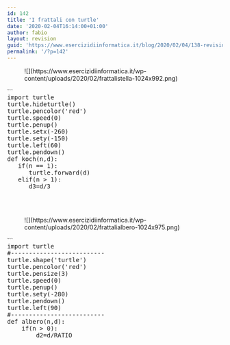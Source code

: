 ```yaml
---
id: 142
title: 'I frattali con turtle'
date: '2020-02-04T16:14:00+01:00'
author: fabio
layout: revision
guid: 'https://www.esercizidiinformatica.it/blog/2020/02/04/138-revision-v1/'
permalink: '/?p=142'
---
```


<figure class="wp-block-image size-large">![](https://www.esercizidiinformatica.it/wp-content/uploads/2020/02/frattalistella-1024x992.png)</figure><div class="wp-block-simple-code-block-ace" style="height: 250px; position:relative; margin-bottom: 50px;">```
<pre class="wp-block-simple-code-block-ace" data-copy="false" data-fontsize="14" data-lines="Infinity" data-mode="python" data-showlines="true" data-theme="monokai" style="position:absolute;top:0;right:0;bottom:0;left:0">import turtle
turtle.hideturtle()
turtle.pencolor('red')
turtle.speed(0)
turtle.penup()
turtle.setx(-260)
turtle.sety(-150)
turtle.left(60)
turtle.pendown()
def koch(n,d):
   if(n == 1):
      turtle.forward(d)
   elif(n > 1):
      d3=d/3
      koch(n-1,d3); turtle.left(60)
      koch(n-1,d3); turtle.right(120)
      koch(n-1,d3); turtle.left(60)
      koch(n-1,d3)
RICORSIONE=4
DISTANZA=550
for i in range(1,RICORSIONE+1):
   turtle.pensize(i)
   koch(i,DISTANZA); turtle.right(120)
   koch(i,DISTANZA); turtle.right(120)
   koch(i,DISTANZA); turtle.right(120)
turtle.done()
```

</div><figure class="wp-block-image size-large">![](https://www.esercizidiinformatica.it/wp-content/uploads/2020/02/frattalialbero-1024x975.png)</figure><div class="wp-block-simple-code-block-ace" style="height: 250px; position:relative; margin-bottom: 50px;">```
<pre class="wp-block-simple-code-block-ace" data-copy="false" data-fontsize="14" data-lines="Infinity" data-mode="python" data-showlines="true" data-theme="monokai" style="position:absolute;top:0;right:0;bottom:0;left:0">import turtle
#--------------------------
turtle.shape('turtle')
turtle.pencolor('red')
turtle.pensize(3)
turtle.speed(0)
turtle.penup()
turtle.sety(-280)
turtle.pendown()
turtle.left(90)
#--------------------------
def albero(n,d):
    if(n > 0):
        d2=d/RATIO
        turtle.forward(d)
        turtle.left(45)
        albero(n-1,d2)
        turtle.right(90)
        albero(n-1,d2)
        turtle.left(45)
        turtle.backward(d)
#--------------------------
RICORSIONE=9
DISTANZA=250
RATIO=1.65
albero(RICORSIONE,DISTANZA)
turtle.done()
```

</div>